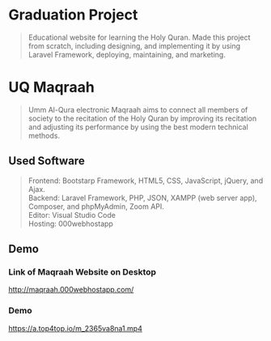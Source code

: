 # Graduation Project
> Educational website for learning the Holy Quran. Made this project 
from scratch, including designing, and implementing it by using 
Laravel Framework, deploying, maintaining, and marketing.

# UQ Maqraah
> Umm Al-Qura electronic Maqraah aims to connect all members of society to the recitation of the Holy Quran by improving its recitation and adjusting its performance
by using the best modern technical methods.

## Used Software
> Frontend: Bootstarp Framework, HTML5, CSS, JavaScript, jQuery, and Ajax. <br />
Backend: Laravel Framework, PHP, JSON, XAMPP (web server app), Composer, and phpMyAdmin, Zoom API.<br />
Editor: Visual Studio Code<br />
Hosting: 000webhostapp

## Demo

### Link of Maqraah Website on Desktop
http://maqraah.000webhostapp.com/

### Demo
https://a.top4top.io/m_2365va8na1.mp4
